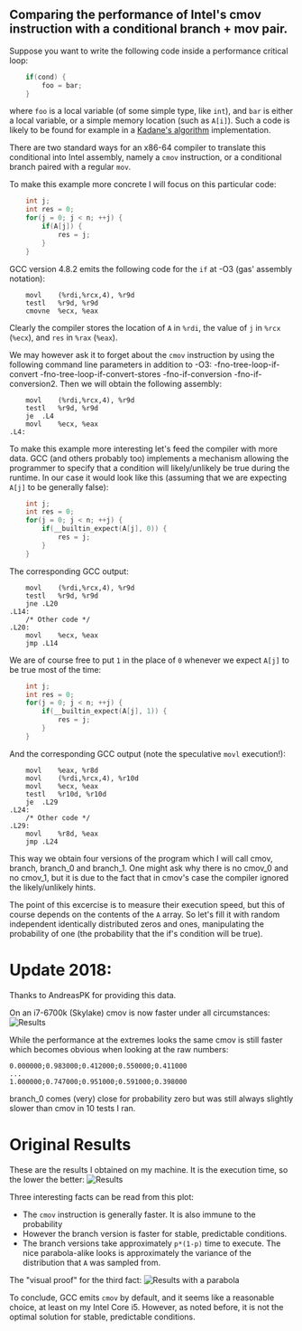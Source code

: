 Comparing the performance of Intel's cmov instruction with a conditional branch + mov pair.
-------------------------------------------------------------------------------------------

Suppose you want to write the following code inside a performance
critical loop:
```C
    if(cond) {
        foo = bar;
    }
```
where `foo` is a local variable (of some simple type, like `int`),
and `bar` is either
a local variable, or a simple memory location (such as `A[i]`).
Such a code is likely to be found for example in a
[Kadane's algorithm](http://en.wikipedia.org/wiki/Maximum_subarray_problem)
implementation.


There are two standard ways for an x86-64 compiler to translate
this conditional into Intel assembly, namely a `cmov`
instruction, or a conditional branch paired with a regular `mov`.

To make this example more concrete I will focus on this particular code:
```C
    int j;
    int res = 0;
    for(j = 0; j < n; ++j) {
        if(A[j]) {
            res = j;
        }
    }
```

GCC version 4.8.2 emits the following code for the `if`
at -O3 (gas' assembly notation):
```GAS
    movl    (%rdi,%rcx,4), %r9d
    testl   %r9d, %r9d
    cmovne  %ecx, %eax
```
Clearly the compiler stores the location of `A` in `%rdi`,
the value of `j` in `%rcx` (`%ecx`), and `res` in `%rax` (`%eax`).

We may however ask it to forget about the `cmov` instruction by
using the following command line parameters in addition to -O3:
-fno-tree-loop-if-convert
-fno-tree-loop-if-convert-stores
-fno-if-conversion
-fno-if-conversion2.
Then we will obtain the following assembly:
```GAS
    movl    (%rdi,%rcx,4), %r9d
    testl   %r9d, %r9d
    je  .L4
    movl    %ecx, %eax
.L4:
```

To make this example more interesting let's feed the compiler
with more data. GCC (and others probably too) implements
a mechanism allowing the programmer to specify that a condition
will likely/unlikely be true during the runtime. In our case
it would look like this (assuming that we are expecting
`A[j]` to be generally false):
```C
    int j;
    int res = 0;
    for(j = 0; j < n; ++j) {
        if(__builtin_expect(A[j], 0)) {
            res = j;
        }
    }
```

The corresponding GCC output:
```GAS
    movl    (%rdi,%rcx,4), %r9d
    testl   %r9d, %r9d
    jne .L20
.L14:
    /* Other code */
.L20:
    movl    %ecx, %eax
    jmp .L14
```

We are of course free to put `1` in the place of `0` whenever
we expect `A[j]` to be true most of the time:
```C
    int j;
    int res = 0;
    for(j = 0; j < n; ++j) {
        if(__builtin_expect(A[j], 1)) {
            res = j;
        }
    }
```

And the corresponding GCC output (note the speculative
`movl` execution!):
```GAS
    movl    %eax, %r8d
    movl    (%rdi,%rcx,4), %r10d
    movl    %ecx, %eax
    testl   %r10d, %r10d
    je  .L29
.L24:
    /* Other code */
.L29:
    movl    %r8d, %eax
    jmp .L24
```

This way we obtain four versions of the program which
I will call cmov, branch, branch\_0 and branch\_1.
One might ask why there is no cmov\_0 and no cmov\_1,
but it is due to the fact that in cmov's case the
compiler ignored the likely/unlikely hints.

The point of this excercise is to measure their execution
speed, but this of course depends on the contents of
the `A` array. So let's fill it with random independent
identically distributed zeros and ones,
manipulating the probability of one (the probability
that the if's condition will be true).

# Update 2018:

Thanks to AndreasPK for providing this data.

On an i7-6700k (Skylake) cmov is now faster under all circumstances:
![Results](https://raw.githubusercontent.com/xiadz/cmov/master/output/out-6700k.png)

While the performance at the extremes looks the same cmov is still faster
which becomes obvious when looking at the raw numbers:

```
0.000000;0.983000;0.412000;0.550000;0.411000
...
1.000000;0.747000;0.951000;0.591000;0.398000
```

branch_0 comes (very) close for probability zero but was still always slightly slower
than cmov in 10 tests I ran.

# Original Results

These are the results I obtained on my machine. It is
the execution time, so the lower the better:
![Results](https://raw.githubusercontent.com/xiadz/cmov/master/output/out.png)


Three interesting facts can be read from this plot:
*   The `cmov` instruction is generally faster. It is
    also immune to the probability
*   However the branch version is faster for stable,
    predictable conditions.
*   The branch versions take approximately `p*(1-p)`
    time to execute. The nice parabola-alike looks is
    approximately the variance
    of the distribution that `A` was sampled from.


The "visual proof" for the third fact:
![Results with a parabola](https://raw.githubusercontent.com/xiadz/cmov/master/output/out_with_parabola.png)


To conclude, GCC emits `cmov` by default, and it seems like
a reasonable choice, at least on my Intel Core i5. However,
as noted before, it is not the optimal solution for stable,
predictable conditions.


